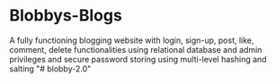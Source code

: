 # Blobbys-Blogs

A fully functioning blogging website with login, sign-up, post, like, comment, delete functionalities using relational database and admin privileges and secure password storing using multi-level hashing and salting
"# blobby-2.0" 
